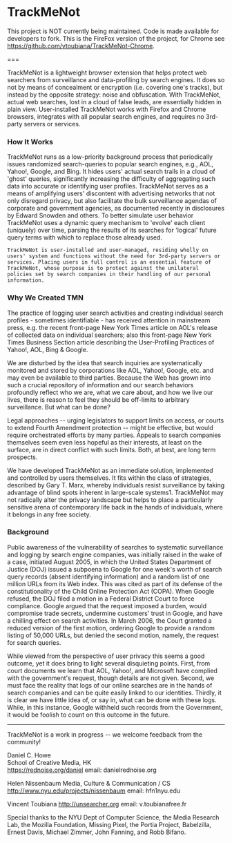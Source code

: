 TrackMeNot
=================

This project is NOT currently being maintained. Code is made available for developers to fork. This is the FireFox version of the project, for Chrome see https://github.com/vtoubiana/TrackMeNot-Chrome.


=== 

TrackMeNot is a lightweight browser extension that helps protect web searchers from surveillance and data-profiling by search engines. It does so not by means of concealment or encryption (i.e. covering one's tracks), but instead by the opposite strategy: noise and obfuscation. With TrackMeNot, actual web searches, lost in a cloud of false leads, are essentially hidden in plain view. User-installed TrackMeNot works with Firefox and Chrome browsers, integrates with all popular search engines, and requires no 3rd-party servers or services.

### How It Works
TrackMeNot runs as a low-priority background process that periodically issues randomized search-queries to popular search engines, e.g., AOL, Yahoo!, Google, and Bing. It hides users' actual search trails in a cloud of 'ghost' queries, significantly increasing the difficulty of aggregating such data into accurate or identifying user profiles. TrackMeNot serves as a means of amplifying users' discontent with advertising networks that not only disregard privacy, but also facilitate the bulk surveillance agendas of corporate and government agencies, as documented recently in disclosures by Edward Snowden and others. To better simulate user behavior TrackMeNot uses a dynamic query mechanism to 'evolve' each client (uniquely) over time, parsing the results of its searches for 'logical' future query terms with which to replace those already used.


    TrackMeNot is user-installed and user-managed, residing wholly on users' system and functions without the need for 3rd-party servers or services. Placing users in full control is an essential feature of TrackMeNot, whose purpose is to protect against the unilateral policies set by search companies in their handling of our personal information. 


### Why We Created TMN
The practice of logging user search activities and creating individual search profiles - sometimes identifiable - has received attention in mainstream press, e.g. the recent front-page New York Times article on AOL's release of collected data on individual searchers; also this front-page New York Times Business Section article describing the User-Profiling Practices of Yahoo!, AOL, Bing & Google.

We are disturbed by the idea that search inquiries are systematically monitored and stored by corporations like AOL, Yahoo!, Google, etc. and may even be available to third parties. Because the Web has grown into such a crucial repository of information and our search behaviors profoundly reflect who we are, what we care about, and how we live our lives, there is reason to feel they should be off-limits to arbitrary surveillance. But what can be done?

Legal approaches -- urging legislators to support limits on access, or courts to extend Fourth Amendment protection -- might be effective, but would require orchestrated efforts by many parties. Appeals to search companies themselves seem even less hopeful as their interests, at least on the surface, are in direct conflict with such limits. Both, at best, are long term prospects.

We have developed TrackMeNot as an immediate solution, implemented and controlled by users themselves. It fits within the class of strategies, described by Gary T. Marx, whereby individuals resist surveillance by taking advantage of blind spots inherent in large-scale systems1. TrackMeNot may not radically alter the privacy landscape but helps to place a particularly sensitive arena of contemporary life back in the hands of individuals, where it belongs in any free society.

### Background
Public awareness of the vulnerability of searches to systematic surveillance and logging by search engine companies, was initially raised in the wake of a case, initiated August 2005, in which the United States Department of Justice (DOJ) issued a subpoena to Google for one week's worth of search query records (absent identifying information) and a random list of one million URLs from its Web index. This was cited as part of its defense of the constitutionality of the Child Online Protection Act (COPA). When Google refused, the DOJ filed a motion in a Federal District Court to force compliance. Google argued that the request imposed a burden, would compromise trade secrets, undermine customers' trust in Google, and have a chilling effect on search activities. In March 2006, the Court granted a reduced version of the first motion, ordering Google to provide a random listing of 50,000 URLs, but denied the second motion, namely, the request for search queries.

While viewed from the perspective of user privacy this seems a good outcome, yet it does bring to light several disquieting points. First, from court documents we learn that AOL, Yahoo!, and Microsoft have complied with the government's request, though details are not given. Second, we must face the reality that logs of our online searches are in the hands of search companies and can be quite easily linked to our identities. Thirdly, it is clear we have little idea of, or say in, what can be done with these logs. While, in this instance, Google withheld such records from the Government, it would be foolish to count on this outcome in the future.

----------

TrackMeNot is a work in progress -- we welcome feedback from the community!
  	
Daniel C. Howe <br>
School of Creative Media, HK<br>
https://rednoise.org/daniel
email: daniel<at>rednoise.org 	
	
Helen Nissenbaum
Media, Culture & Communication / CS
http://www.nyu.edu/projects/nissenbaum
email: hfn1<at>nyu.edu
  	
Vincent Toubiana
http://unsearcher.org
email: v.toubiana<at>free.fr 	 	
	
 
Special thanks to the NYU Dept of Computer Science, the Media Research Lab, the Mozilla Foundation, Missing Pixel, the Portia Project, Babelzilla, Ernest Davis, Michael Zimmer, John Fanning, and Robb Bifano.
